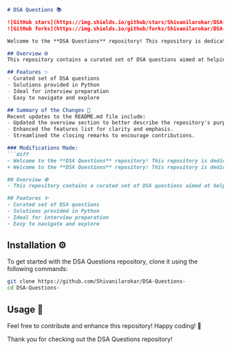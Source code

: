 ```markdown
# DSA Questions 📚

![GitHub stars](https://img.shields.io/github/stars/Shivanilarokar/DSA-Questions-)
![GitHub forks](https://img.shields.io/github/forks/Shivanilarokar/DSA-Questions-)

Welcome to the **DSA Questions** repository! This repository is dedicated to helping developers master data structures and algorithms through a comprehensive collection of questions and solutions. It is an ideal resource for interview preparation and skill enhancement.

## Overview 🌐
This repository contains a curated set of DSA questions aimed at helping developers improve their problem-solving skills and prepare for technical interviews. Each question is accompanied by a solution in Python, making it an excellent resource for learners.

## Features ✨
- Curated set of DSA questions
- Solutions provided in Python
- Ideal for interview preparation
- Easy to navigate and explore

## Summary of the Changes 📝
Recent updates to the README.md file include:
- Updated the overview section to better describe the repository's purpose.
- Enhanced the features list for clarity and emphasis.
- Streamlined the closing remarks to encourage contributions.

### Modifications Made:
```diff
- Welcome to the **DSA Questions** repository! This repository is dedicated to helping developers master data structures and algorithms through a comprehensive collection of questions and solutions.
+ Welcome to the **DSA Questions** repository! This repository is dedicated to helping developers master data structures and algorithms through a comprehensive collection of questions and solutions.

## Overview 🌐
- This repository contains a curated set of DSA questions aimed at helping developers improve their problem-solving skills and prepare for technical interviews. Each question is accompanied by a solution in Python, making it an excellent resource for learners.

## Features ✨
- Curated set of DSA questions
- Solutions provided in Python
- Ideal for interview preparation
- Easy to navigate and explore
```

## Installation ⚙️
To get started with the DSA Questions repository, clone it using the following commands:

```bash
git clone https://github.com/Shivanilarokar/DSA-Questions-
cd DSA-Questions-
```

## Usage 📖
Feel free to contribute and enhance this repository! Happy coding! 🚀

Thank you for checking out the DSA Questions repository! 
```